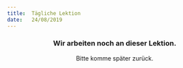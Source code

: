 ```yaml
---
title:  Tägliche Lektion
date:   24/08/2019
---
```


### <center>Wir arbeiten noch an dieser Lektion.</center>
<center>Bitte komme später zurück.</center>